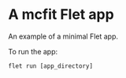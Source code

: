 # A mcfit Flet app

An example of a minimal Flet app.

To run the app:

```
flet run [app_directory]
```